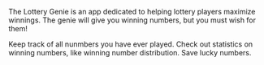 The Lottery Genie is an app dedicated to helping lottery players maximize winnings. The genie will give you winning numbers, 
but you must wish for them!

Keep track of all nunmbers you have ever played. 
Check out statistics on winning numbers, like winning number distribution.
Save lucky numbers.
